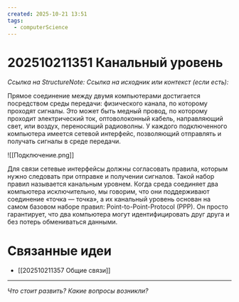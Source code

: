 ```yaml
---
created: 2025-10-21 13:51
tags:
  - computerScience
---
```

# 202510211351 Канальный уровень

*Ссылка на StructureNote:*
*Ссылка на исходник или контекст (если есть):*

Прямое соединение между двумя компьютерами достигается посредством среды передачи: физического канала, по которому проходят сигналы. Это может быть медный провод, по которому проходит электрический ток, оптоволоконный кабель, направляющий свет, или воздух, переносящий радиоволны. У каждого подключенного компьютера имеется сетевой интерфейс‚ позволяющий отправлять и получать сигналы в среде передачи.

![[Подключение.png]]

Для связи сетевые интерфейсы должны согласовать правила, которым нужно следовать при отправке и получении сигналов. Такой набор правил называется канальным уровнем. Когда среда соединяет два компьютера исключительно, мы говорим, что они поддерживают соединение «точка — точка», а их канальный уровень основан на самом базовом наборе правил: Point-to-Point-Protocol (PPP). Он просто гарантирует, что два компьютера могут идентифицировать друг друга и без потерь обмениваться данными.

# Связанные идеи

- [[202510211357 Общие связи]]

---

*Что стоит развить? Какие вопросы возникли?*
